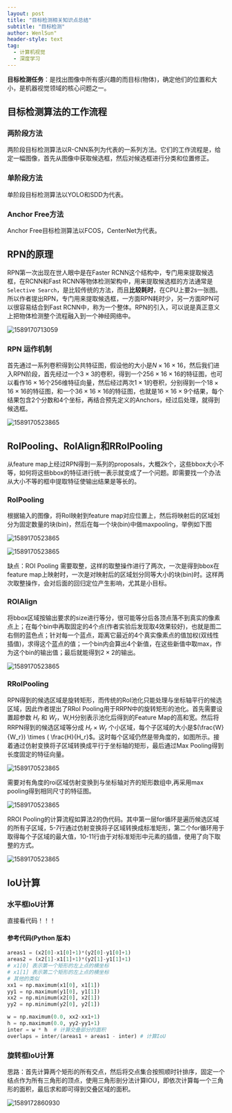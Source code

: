 ```yaml
---
layout: post
title: "目标检测相关知识点总结"
subtitle: "目标检测"
author: WenlSun"
header-style: text
tag:
  - 计算机视觉
  - 深度学习
---
```

**目标检测任务**：是找出图像中所有感兴趣的而目标(物体)，确定他们的位置和大小，是机器视觉领域的核心问题之一。

## 目标检测算法的工作流程

### 两阶段方法

两阶段目标检测算法以R-CNN系列为代表的一系列方法。它们的工作流程是，给定一幅图像，首先从图像中获取候选框，然后对候选框进行分类和位置修正。

### 单阶段方法

单阶段目标检测算法以YOLO和SDD为代表。

### Anchor Free方法

Anchor Free目标检测算法以FCOS，CenterNet为代表。

## RPN的原理

RPN第一次出现在世人眼中是在Faster RCNN这个结构中，专门用来提取候选框，在RCNN和Fast RCNN等物体检测架构中，用来提取候选框的方法通常是`Selective Search`，是比较传统的方法，而且**比较耗时**，在CPU上要2s一张图。所以作者提出RPN，专门用来提取候选框，一方面RPN耗时少，另一方面RPN可以很容易结合到Fast RCNN中，称为一个整体。RPN的引入，可以说是真正意义上把物体检测整个流程融入到一个神经网络中。

![1589170713059](/img/目标检测知识点总结/RPN.png)

### RPN 运作机制
首先通过一系列卷积得到公共特征图，假设他的大小是$N \times 16 \times 16$，然后我们进入RPN阶段，首先经过一个$3 \times 3$的卷积，得到一个$256 \times 16 \times 16$的特征图，也可以看作$16 \times 16$个256维特征向量，然后经过两次$1 \times 1$的卷积，分别得到一个$18 \times 16 \times 16$的特征图，和一个$36 \times 16 \times 16$的特征图，也就是$16 \times 16 \times 9$个结果，每个结果包含2个分数和4个坐标，再结合预先定义的Anchors，经过后处理，就得到候选框。

![1589170523865](/img/目标检测知识点总结/RPN2.png)

## RoIPooling、RoIAlign和RRoIPooling

从feature map上经过RPN得到一系列的proposals，大概2k个，这些bbox大小不等，如何将这些bbox的特征进行统一表示就变成了一个问题。即需要找一个办法从大小不等的框中提取特征使输出结果是等长的。

### RoIPooling

根据输入的图像，将RoI映射到feature map对应位置上，然后将映射后的区域划分为固定数量的块(bin)，然后在每一个块(bin)中做maxpooling，举例如下图

![1589170523865](/img/目标检测知识点总结/RoIPooling1.jpg)

![1589170523865](/img/目标检测知识点总结/RoIPooling2.jpg)


缺点：ROI Pooling 需要取整，这样的取整操作进行了两次，一次是得到bbox在feature map上映射时，一次是对映射后的区域划分同等大小的块(bin)时。这样两次取整操作，会对后面的回归定位产生影响，尤其是小目标。

### ROIAlign

将bbox区域按输出要求的size进行等分，很可能等分后各顶点落不到真实的像素点上；在每个bin中再取固定的4个点(作者实验后发现取4效果较好)，也就是图二右侧的蓝色点；针对每一个蓝点，距离它最近的4个真实像素点的值加权(双线性插值)，求得这个蓝点的值；一个bin内会算出4个新值，在这些新值中取max，作为这个bin的输出值；最后就能得到$2\times 2$的输出。

![1589170523865](/img/目标检测知识点总结/RoIAlign.jpg)

### RRoIPooling

RPN得到的候选区域是旋转矩形，而传统的RoI池化只能处理与坐标轴平行的候选区域，因此作者提出了RRoI Pooling用于RRPN中的旋转矩形的池化。首先需要设置超参数 $H_r$ 和 $W_r$，W,H分别表示池化后得到的Feature Map的高和宽。然后将RRPN得到的候选区域等分成 $H_r \times W_r$ 个小区域，每个子区域的大小是$(\frac{W}{W_r}) \times ( \frac{H}{H_r}$。这时每个区域仍然是带角度的，如图所示。接着通过仿射变换将子区域转换成平行于坐标轴的矩形，最后通过Max Pooling得到长度固定的特征向量。

![1589170523865](/img/目标检测知识点总结/RROI1.jpg)

需要对有角度的roi区域仿射变换到与坐标轴对齐的矩形数组中,再采用max pooling得到相同尺寸的特征图。

![1589170523865](/img/目标检测知识点总结/RROI2.jpg)

RROI Pooling的计算流程如算法2的伪代码。其中第一层for循环是遍历候选区域的所有子区域，5-7行通过仿射变换将子区域转换成标准矩形，第二个for循环用于取得每个子区域的最大值，10-11行由于对标准矩形中元素的插值，使用了向下取整的方式。

![1589170523865](/img/目标检测知识点总结/RROI3.jpg)

## IoU计算

### 水平框IoU计算

直接看代码！！！

#### 参考代码(Python 版本)

``` python
areas1 = (x2[0]-x1[0]+1)*(y2[0]-y1[0]+1)
areas2 = (x2[1]-x1[1]+1)*(y2[1]-y1[1]+1)
# x1[0] 表示第一个矩形的左上点的横坐标
# x1[1] 表示第二个矩形的左上点的横坐标
# 其他的类似
xx1 = np.maximum(x1[0], x1[1])
yy1 = np.maximum(y1[0], y1[1])
xx2 = np.minimum(x2[0], x2[1])
yy2 = np.minimum(y2[0], y2[1])

w = np.maximum(0.0, xx2-xx1+1)
h = np.maximum(0.0, yy2-yy1+1)
inter = w * h  # 计算交叠部分的面积
overlaps = inter/(areas1 + areas1 - inter) # 计算IoU
```

### 旋转框IoU计算

思路：首先计算两个矩形的所有交点，然后将交点集合按照顺时针排序，固定一个结点作为所有三角形的顶点，使用三角形剖分法计算IOU，即依次计算每一个三角形的面积，最后求和即可得到交叠区域的面积。

![1589172860930](/img/目标检测知识点总结/RIoU.png)